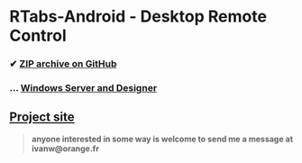# RTabs-Android - Desktop Remote Control
 ### ✔ [ZIP archive on GitHub](../../archive/master.zip)
 ### … [Windows Server and Designer](https://github.com/ivanwfr/RTabs-Desktop)
 
## [Project site](https://remotetabs.com)
> __anyone interested in some way is welcome to send me a message at ivanw@orange.fr__
